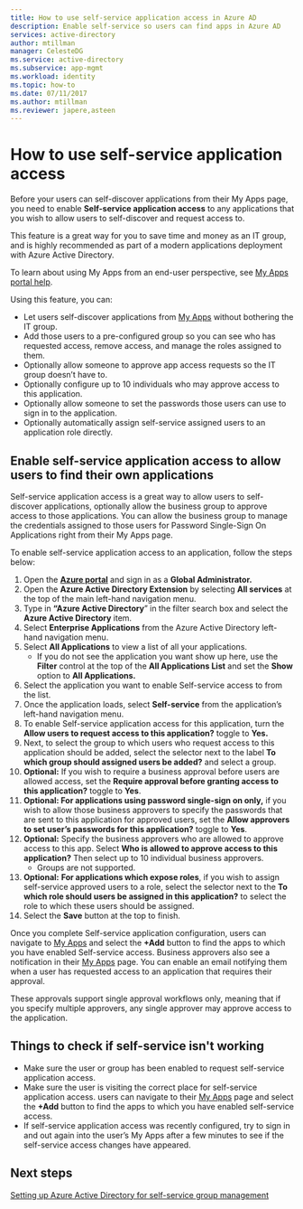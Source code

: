 ```yaml
---
title: How to use self-service application access in Azure AD
description: Enable self-service so users can find apps in Azure AD
services: active-directory
author: mtillman
manager: CelesteDG
ms.service: active-directory
ms.subservice: app-mgmt
ms.workload: identity
ms.topic: how-to
ms.date: 07/11/2017
ms.author: mtillman
ms.reviewer: japere,asteen
---
```


# How to use self-service application access

Before your users can self-discover applications from their My Apps page, you need to enable **Self-service application access** to any applications that you wish to allow users to self-discover and request access to.

This feature is a great way for you to save time and money as an IT group, and is highly recommended as part of a modern applications deployment with Azure Active Directory.

To learn about using My Apps from an end-user perspective, see [My Apps portal help](../user-help/my-apps-portal-end-user-access.md).

Using this feature, you can:

-   Let users self-discover applications from [My Apps](https://myapps.microsoft.com/) without bothering the IT group.
-   Add those users to a pre-configured group so you can see who has requested access, remove access, and manage the roles assigned to them.
-   Optionally allow someone to approve app access requests so the IT group doesn’t have to.
-   Optionally configure up to 10 individuals who may approve access to this application.
-   Optionally allow someone to set the passwords those users can use to sign in to the application.
-   Optionally automatically assign self-service assigned users to an application role directly.

## Enable self-service application access to allow users to find their own applications

Self-service application access is a great way to allow users to self-discover applications, optionally allow the business group to approve access to those applications. You can allow the business group to manage the credentials assigned to those users for Password Single-Sign On Applications right from their My Apps page.

To enable self-service application access to an application, follow the steps below:
1. Open the [**Azure portal**](https://portal.azure.com/) and sign in as a **Global Administrator.**
2. Open the **Azure Active Directory Extension** by selecting **All services** at the top of the main left-hand navigation menu.
3. Type in **“Azure Active Directory**” in the filter search box and select the **Azure Active Directory** item.
4. Select **Enterprise Applications** from the Azure Active Directory left-hand navigation menu.
5. Select **All Applications** to view a list of all your applications.
   * If you do not see the application you want show up here, use the **Filter** control at the top of the **All Applications List** and set the **Show** option to **All Applications.**
6. Select the application you want to enable Self-service access to from the list.
7. Once the application loads, select **Self-service** from the application’s left-hand navigation menu.
8. To enable Self-service application access for this application, turn the **Allow users to request access to this application?** toggle to **Yes.**
9. Next, to select the group to which users who request access to this application should be added, select the selector next to the label **To which group should assigned users be added?** and select a group.
10. **Optional:** If you wish to require a business approval before users are allowed access, set the **Require approval before granting access to this application?** toggle to **Yes**.
11. **Optional: For applications using password single-sign on only,** if you wish to allow those business approvers to specify the passwords that are sent to this application for approved users, set the **Allow approvers to set user’s passwords for this application?** toggle to **Yes**.
12. **Optional:** Specify the business approvers who are allowed to approve access to this app. Select **Who is allowed to approve access to this application?** Then select up to 10 individual business approvers.
    * Groups are not supported.
13. **Optional:** **For applications which expose roles**, if you wish to assign self-service approved users to a role, select the selector next to the **To which role should users be assigned in this application?** to select the role to which these users should be assigned.
14. Select the **Save** button at the top to finish.

Once you complete Self-service application configuration, users can navigate to [My Apps](https://myapps.microsoft.com/) and select the **+Add** button to find the apps to which you have enabled Self-service access. Business approvers also see a notification in their [My Apps](https://myapps.microsoft.com/) page. You can enable an email notifying them when a user has requested access to an application that requires their approval. 

These approvals support single approval workflows only, meaning that if you specify multiple approvers, any single approver may approve access to the application.

## Things to check if self-service isn't working
-   Make sure the user or group has been enabled to request self-service application access.
-   Make sure the user is visiting the correct place for self-service application access. users can navigate to their [My Apps](https://myapps.microsoft.com/) page and select the **+Add** button to find the apps to which you have enabled self-service access.
-   If self-service application access was recently configured, try to sign in and out again into the user’s My Apps after a few minutes to see if the self-service access changes have appeared.

## Next steps
[Setting up Azure Active Directory for self-service group management](../enterprise-users/groups-self-service-management.md)
